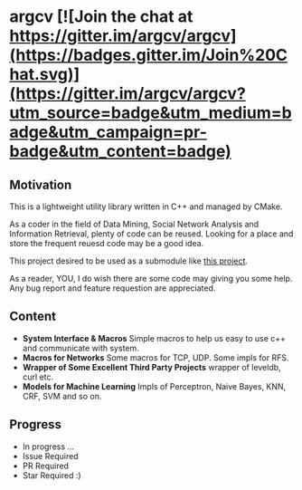 # argcv [![Join the chat at https://gitter.im/argcv/argcv](https://badges.gitter.im/Join%20Chat.svg)](https://gitter.im/argcv/argcv?utm_source=badge&utm_medium=badge&utm_campaign=pr-badge&utm_content=badge) 

## Motivation

This is a lightweight utility library written in C++ and managed by CMake.

As a coder in the field of Data Mining, Social Network Analysis and Information Retrieval, plenty of code can be reused. Looking for a place and store the frequent reuesd code may be a good idea.

This project desired to be used as a submodule like [this project](https://github.com/yuikns/argcv-seed ).

As a reader, YOU, I do wish there are some code may giving you some help. Any bug report and feature requestion are appreciated.

## Content

* __System Interface & Macros__ Simple macros to help us easy to use c++ and communicate with system.
* __Macros for Networks__ Some macros for TCP, UDP. Some impls for RFS.
* __Wrapper of Some Excellent Third Party Projects__ wrapper of leveldb, curl etc.
* __Models for Machine Learning__ Impls of Perceptron, Naive Bayes, KNN, CRF, SVM and so on.

## Progress

+ In progress ...
+ Issue Required
+ PR Required
+ Star Required :)



